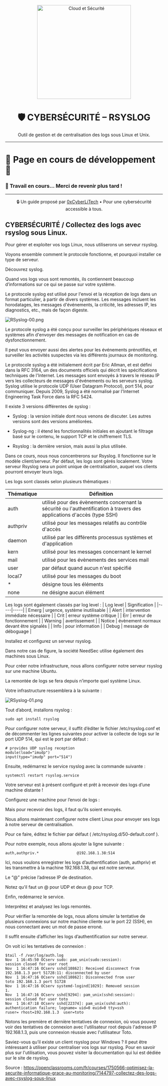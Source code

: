 <p align="center">
  <img src="./images/Cloud-et-securite.png" alt="Cloud et Sécurité" width="300">
</p>

<h1 align="center">🛡️ CYBERSÉCURITÉ – RSYSLOG</h1>

<p align="center">
  Outil de gestion et de centralisation des logs sous Linux et Unix.
</p>

---

# 🚧 **Page en cours de développement** 🚧

### 🔧 Travail en cours... Merci de revenir plus tard !

---

<p align="center">
  🔒 Un guide proposé par <a href="https://github.com/0xCyberLiTech">0xCyberLiTech</a> • Pour une cybersécurité accessible à tous.
</p>

## CYBERSÉCURITÉ / Collectez des logs avec rsyslog sous Linux.

Pour gérer et exploiter vos logs Linux, nous utiliserons un serveur rsyslog.

Voyons ensemble comment le protocole fonctionne, et pourquoi installer ce type de serveur.

Découvrez syslog.

Quand vos logs vous sont remontés, ils contiennent beaucoup d’informations sur ce qui se passe sur votre système.

Le protocole syslog est utilisé pour l'envoi et la réception de logs dans un format particulier, à partir de divers systèmes. Les messages incluent les horodatages, les messages d'événements, la criticité, les adresses IP, les diagnostics, etc., mais de façon digeste.

![RSyslog-00.png](./images/RSyslog-00.png)

Le protocole syslog a été conçu pour surveiller les périphériques réseaux et systèmes afin d'envoyer des messages de notification en cas de dysfonctionnement.

Il peut vous envoyer aussi des alertes pour les événements prénotifiés, et surveiller les activités suspectes via les différents journaux de monitoring.

Le protocole syslog a été initialement écrit par Eric Allman, et est défini dans la RFC 3164, un des documents officiels qui décrit les spécifications techniques de l'Internet. Les messages sont envoyés à travers le réseau IP vers les collecteurs de messages d'événements ou les serveurs syslog. Syslog utilise le protocole UDP (User Datagram Protocol), port 514, pour communiquer. Depuis 2009, Syslog a été normalisé par l'Internet Engineering Task Force dans la RFC 5424.

Il existe 3 versions différentes de syslog :

- Syslog : la version initiale dont nous venons de discuter. Les autres versions sont des versions améliorées. 

- Syslog-ng : il étend les fonctionnalités initiales en ajoutant le filtrage basé sur le contenu, le support TCP et le chiffrement TLS.

- Rsyslog : la dernière version, mais aussi la plus utilisée. 

Dans ce cours, nous nous concentrerons sur Rsyslog. Il fonctionne sur le modèle client/serveur. Par défaut, les logs sont gérés localement. Votre serveur Rsyslog sera un point unique de centralisation, auquel vos clients pourront envoyer leurs logs.

Les logs sont classés selon plusieurs thématiques :

| Thématique  |  Définition |
|---    |--   |
|  auth  | utilisé pour des évènements concernant la sécurité ou l'authentification à travers des applications d'accès (type SSH) |
|  authpriv | utilisé pour les messages relatifs au contrôle d'accès |
|  daemon  | utilisé par les différents processus systèmes et d'application |
|  kern  | utilisé pour les messages concernant le kernel |
|  mail | utilisé pour les évènements des services mail |
|  user  | par défaut quand aucun n'est spécifié |
|  local7 | utilisé pour les messages du boot |
|  * | désigne tous les éléments  |
|  none | ne désigne aucun élément |

Les logs sont également classés par log level :
|  Log level  | Signification |
|-----|-----|
| Emerg | urgence, système inutilisable |
| Alert | intervention immédiate nécessaire |
| Crit | erreur système critique |
| Err | erreur de fonctionnement |
| Warning | avertissement |
| Notice | évènement normaux devant être signalés |
| Info | pour information |
| Debug | message de déboguage |

Installez et configurez un serveur rsyslog.

Dans notre cas de figure, la société NeedSec utilise également des machines sous Linux.

Pour créer notre infrastructure, nous allons configurer notre serveur rsyslog sur une machine Ubuntu.

La remontée de logs se fera depuis n’importe quel système Linux.

Votre infrastructure ressemblera à la suivante :

![RSyslog-01.png](./images/RSyslog-01.png)

Tout d’abord, installons rsyslog :
```
sudo apt install rsyslog
```
Pour configurer notre serveur, il suffit d’éditer le fichier /etc/rsyslog.conf et de décommenter les lignes suivantes pour activer la collecte de logs sur le port UDP 514, qui est le port par défaut :
```
# provides UDP syslog reception
module(load="imudp")
input(type="imudp" port="514")
```
Ensuite, redémarrez le service rsyslog avec la commande suivante :
```
systemctl restart rsyslog.service
```
Votre serveur est à présent configuré et prêt à recevoir des logs d’une machine distante !

Configurez une machine pour l’envoi de logs :

Mais pour recevoir des logs, il faut qu’ils soient envoyés.

Nous allons maintenant configurer notre client Linux pour envoyer ses logs à notre serveur de centralisation.

Pour ce faire, éditez le fichier par défaut  ( /etc/rsyslog.d/50-default.conf ).

Pour notre exemple, nous allons ajouter la ligne suivante :
```
auth,authpriv.*                 @192.168.1.38:514
```
Ici, nous voulons enregistrer les logs d’authentification (auth, authpriv) et les transmettre à la machine 192.168.1.38, qui est notre serveur.

Le “@” précise l’adresse IP de destination.

Notez qu’il faut un @ pour UDP et deux @ pour TCP.

Enfin, redémarrez le service.

Interprétez et analysez les logs remontés.

Pour vérifier la remontée de logs, nous allons simuler la tentative de plusieurs connexions sur notre machine cliente sur le port 22 (SSH), en nous connectant avec un mot de passe erroné.

Il suffit ensuite d’afficher les logs d’authentification sur notre serveur.

On voit ici les tentatives de connexion :

```
$tail -f /var/log/auth.log
Nov  1 16:45:50 OCserv sudo: pam_unix(sudo:session): 
session closed for user root
Nov  1 16:47:16 OCserv sshd[10862]: Received disconnect from 
192.168.1.3 port 51728:11: disconnected by user
Nov  1 16:47:16 OCserv sshd[10862]: Disconnected from user 
toto 192.168.1.3 port 51728
Nov  1 16:47:16 OCserv systemd-logind[1029]: Removed session 
1.
Nov  1 16:47:16 OCserv sshd[9294]: pam_unix(sshd:session): 
session closed for user toto
Nov  1 16:47:18 OCserv sshd[22374]: pam_unix(sshd:auth): 
authentication failure; logname= uid=0 euid=0 tty=ssh 
ruser= rhost=192.168.1.3  user=toto
```
Notons les première et dernière tentatives de connexion, où vous pouvez voir des tentatives de connexion avec l'utilisateur root depuis l'adresse IP 192.168.1.3, puis une connexion réussie avec l'utilisateur Toto.

Saviez-vous qu’il existe un client rsyslog pour Windows ? Il peut être intéressant à utiliser pour centraliser vos logs sur rsyslog. Pour en savoir plus sur l'utilisation, vous pouvez visiter la documentation qui lui est dédiée sur le site de rsyslog.












Source : https://openclassrooms.com/fr/courses/1750566-optimisez-la-securite-informatique-grace-au-monitoring/7144797-collectez-des-logs-avec-rsyslog-sous-linux

